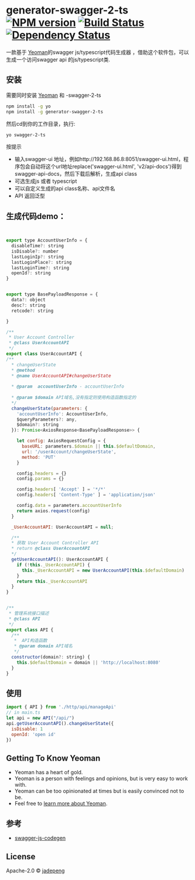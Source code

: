 # generator-swagger-2-ts [![NPM version][npm-image]][npm-url] [![Build Status][travis-image]][travis-url] [![Dependency Status][daviddm-image]][daviddm-url]
> 

一款基于 [Yeoman](http://yeoman.io)的swagger js/typescript代码生成器 ，借助这个软件包，可以生成一个访问swagger api 的js/typescript类.

## 安装

需要同时安装 [Yeoman](http://yeoman.io) 和 -swagger-2-ts

```bash
npm install -g yo
npm install -g generator-swagger-2-ts
```

然后cd到你的工作目录，执行:

```bash
yo swagger-2-ts
```


按提示
- 输入swagger-ui 地址，例如http://192.168.86.8:8051/swagger-ui.html，程序包会自动将这个url地址replace('swagger-ui.html', 'v2/api-docs')得到swagger-api-docs，然后下载后解析，生成api class
- 可选生成js 或者 typescript
- 可以自定义生成的api class名称、api文件名
- API 返回泛型


## 生成代码demo：

```javascript


export type AccountUserInfo = {
  disableTime?: string
  isDisable?: number
  lastLoginIp?: string
  lastLoginPlace?: string
  lastLoginTime?: string
  openId?: string
}


export type BasePayloadResponse = {
  data?: object
  desc?: string
  retcode?: string

}

/**
 * User Account Controller
 * @class UserAccountAPI
 */
export class UserAccountAPI {
/**
  * changeUserState
  * @method
  * @name UserAccountAPI#changeUserState
  
  * @param  accountUserInfo - accountUserInfo 
  
  * @param $domain API域名,没有指定则使用构造函数指定的
  */
  changeUserState(parameters: {
    'accountUserInfo': AccountUserInfo,
    $queryParameters?: any,
    $domain?: string
  }): Promise<AxiosResponse<BasePayloadResponse>> {

    let config: AxiosRequestConfig = {
      baseURL: parameters.$domain || this.$defaultDomain,
      url: '/userAccount/changeUserState',
      method: 'PUT'
    }

    config.headers = {}
    config.params = {}

    config.headers[ 'Accept' ] = '*/*'
    config.headers[ 'Content-Type' ] = 'application/json'

    config.data = parameters.accountUserInfo
    return axios.request(config)
  }

  _UserAccountAPI: UserAccountAPI = null;

  /**
  * 获取 User Account Controller API
  * return @class UserAccountAPI
  */
  getUserAccountAPI(): UserAccountAPI {
    if (!this._UserAccountAPI) {
      this._UserAccountAPI = new UserAccountAPI(this.$defaultDomain)
    }
    return this._UserAccountAPI
  }
}


/**
 * 管理系统接口描述
 * @class API
 */
export class API {
  /**
   *  API构造函数
   * @param domain API域名
   */
  constructor(domain?: string) {
    this.$defaultDomain = domain || 'http://localhost:8080'
  }
}


```

## 使用

```javascript
import { API } from './http/api/manageApi'
// in main.ts
let api = new API("/api/")
api.getUserAccountAPI().changeUserState({
  isDisable: 1
  openId: 'open id'
})
```

## Getting To Know Yeoman

 * Yeoman has a heart of gold.
 * Yeoman is a person with feelings and opinions, but is very easy to work with.
 * Yeoman can be too opinionated at times but is easily convinced not to be.
 * Feel free to [learn more about Yeoman](http://yeoman.io/).

 ## 参考

 - [swagger-js-codegen](https://github.com/wcandillon/swagger-js-codegen)

## License

Apache-2.0 © [jadepeng]()


[npm-image]: https://badge.fury.io/js/generator-swagger-2-ts.svg
[npm-url]: https://npmjs.org/package/generator-swagger-2-ts
[travis-image]: https://travis-ci.org/jadepeng/generator-swagger-2-ts.svg?branch=master
[travis-url]: https://travis-ci.org/jadepeng/generator-swagger-2-ts
[daviddm-image]: https://david-dm.org/jadepeng/generator-swagger-2-ts.svg?theme=shields.io
[daviddm-url]: https://david-dm.org/jadepeng/generator-swagger-2-ts

